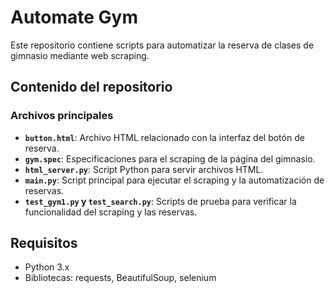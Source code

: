 # Automate Gym

Este repositorio contiene scripts para automatizar la reserva de clases de gimnasio mediante web scraping.

## Contenido del repositorio

### **Archivos principales**

- **`button.html`**: Archivo HTML relacionado con la interfaz del botón de reserva.
- **`gym.spec`**: Especificaciones para el scraping de la página del gimnasio.
- **`html_server.py`**: Script Python para servir archivos HTML.
- **`main.py`**: Script principal para ejecutar el scraping y la automatización de reservas.
- **`test_gym1.py` y `test_search.py`**: Scripts de prueba para verificar la funcionalidad del scraping y las reservas.

## Requisitos

- Python 3.x
- Bibliotecas: requests, BeautifulSoup, selenium

